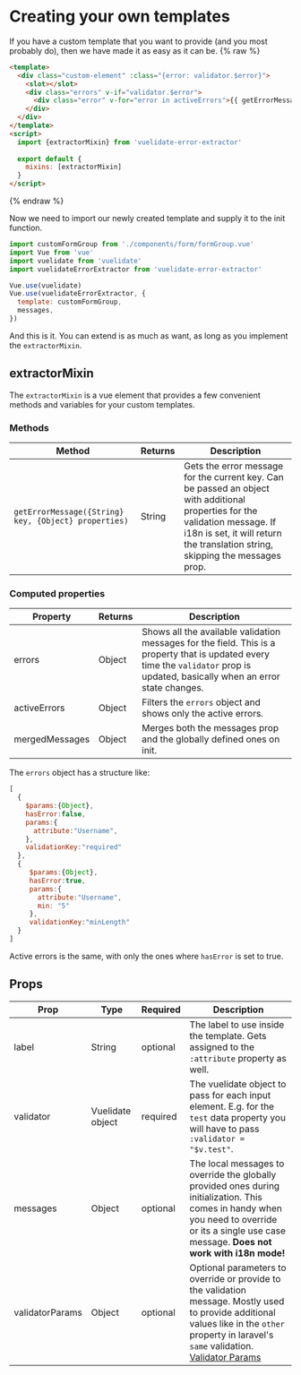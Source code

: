# Creating your own templates

If you have a custom template that you want to provide (and you most probably do), then we have made it as easy as it can be.
{% raw %}
```html
<template>
  <div class="custom-element" :class="{error: validator.$error}">
    <slot></slot>
    <div class="errors" v-if="validator.$error">
      <div class="error" v-for="error in activeErrors">{{ getErrorMessage(error.validationKey, error.params) }}</div>
    </div>
  </div>
</template>
<script>
  import {extractorMixin} from 'vuelidate-error-extractor'
  
  export default {
    mixins: [extractorMixin]
  }
</script>
```
{% endraw %}

Now we need to import our newly created template and supply it to the init function.

```js
import customFormGroup from './components/form/formGroup.vue'
import Vue from 'vue'
import vuelidate from 'vuelidate'
import vuelidateErrorExtractor from 'vuelidate-error-extractor'

Vue.use(vuelidate)
Vue.use(vuelidateErrorExtractor, {
  template: customFormGroup,
  messages,
})
```

And this is it. You can extend is as much as want, as long as you implement the `extractorMixin`.

## extractorMixin

The `extractorMixin` is a vue element that provides a few convenient methods and variables for your custom templates.

### Methods

Method | Returns | Description
    --- | --- | --- |
`getErrorMessage({String} key, {Object} properties)` | String | Gets the error message for the current key. Can be passed an object with additional properties for the validation message. If i18n is set, it will return the translation string, skipping the messages prop.

### Computed properties

Property | Returns | Description
    --- | --- | --- |
errors | Object | Shows all the available validation messages for the field. This is a property that is updated every time the `validator` prop is updated, basically when an error state changes. 
activeErrors | Object | Filters the `errors` object and shows only the active errors.
mergedMessages | Object | Merges both the messages prop and the globally defined ones on init.

The `errors` object has a structure like:
```js
[
  {
    $params:{Object},
    hasError:false,
    params:{
      attribute:"Username",
    },
    validationKey:"required"
  },
  {
     $params:{Object},
     hasError:true,
     params:{
       attribute:"Username",
       min: "5"
     },
     validationKey:"minLength"
  }
]
```
Active errors is the same, with only the ones where `hasError` is set to true. 

## Props

Prop | Type | Required | Description
    ---| --- | --- | ---
 label | String | optional | The label to use inside the template. Gets assigned to the `:attribute` property as well.
 validator | Vuelidate object | required | The vuelidate object to pass for each input element. E.g. for the `test` data property you will have to pass `:validator = "$v.test"`.
 messages | Object | optional | The local messages to override the globally provided ones during initialization. This comes in handy when you need to override or its a single use case message. **Does not work with i18n mode!**
 validatorParams | Object | optional | Optional parameters to override or provide to the validation message. Mostly used to provide additional values like in the `other` property in laravel's `same` validation. [Validator Params](./advanced.md#validator-params)
